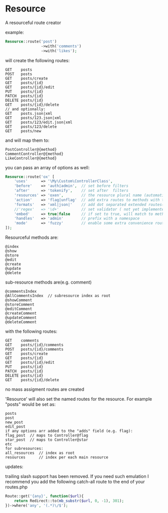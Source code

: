 Resource
========

A resourceful route creator


example:
```php
Resource::route('post')
				->with('comments')
				->with('likes');
```

will create the following routes:

```
GET    posts
POST   posts
GET    posts/create
GET    posts/{id}
GET    posts/{id}/edit
PUT    posts/{id}
PATCH  posts/{id}
DELETE posts/{id}
GET    posts/{id}/delete
// and optionally:
GET    posts.json|xml
GET    posts/123.json|xml
GET    posts/123/edit.json|xml
GET    posts/123/delete
GET    posts/new
```

and will map them to:
```
PostController@{method}
CommentController@{method}
LikeController@{method}
```

you can pass an array of options as well:

```php
Resource::route('ox' [
	'uses'      => '\My\Custom\ControllerClass',
	'before'    => 'auth|admin',  // set before filters
	'after'     => 'tokenify',    // set after  filters
	'resources' => 'oxen',        // the resource plural name (automatically inflected if not provided)
	'action'    => 'flag|unflag'  // add extra routes to methods with the same name. Currently only GET routes are supported, but "post:flag|delete:flag" format may be added in future
    'formats'   => 'xml|json|'    // add dot separated extended routes(e.g /posts/234.xml and /posts/234.json )
    //'regex'   => '\d+'          // set validator ( not yet implemented )
    'embed'     => true|false     // if set to true, will match to methods on the parent controller instead of a separate controller
    'handles'   => 'admin'        // prefix with a namespace
    'mode'      => 'fuzzy'        // enable some extra convenience routes (e.g. GET resource/{id}/delete )
]);
```

Resourceful methods are:
```
@index
@show
@store
@edit
@create
@update
@delete
```

sub-resource methods are(e.g. comment)
```
@commentsIndex
@AllCommentsIndex  // subresource index as root
@showComment
@storeComment
@editComment
@createComment
@updateComment
@deleteComment
```
with the following routes:
```
GET    comments
GET    posts/{id}/comments
POST   posts/{id}/comments
GET    posts/create
GET    posts/{id}
GET    posts/{id}/edit
PUT    posts/{id}
PATCH  posts/{id}
DELETE posts/{id}
GET    posts/{id}/delete
```

no mass  assigment routes are created

'Resource' will also set the named routes for the resource. For example "posts" would be set as:
```
posts
post
new_post
edit_post
if any options arr added to the "adds" field (e.g. flag):
flag_post  // maps to Controller@flag
star_post  // maps to Controller@star
etc
for subresources:
all_resources  // index as root
resources      // index per each main resource
```


updates:

trailing slash support has been removed. If you need such emulation I recommend you add the following catch-all route to the end of your routes.php

```php
Route::get('{any}', function($url){
    return Redirect::to(mb_substr($url, 0, -1), 301);
})->where('any', '(.*)\/$');
```



